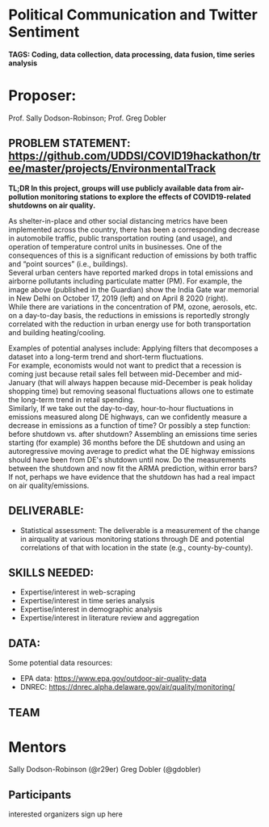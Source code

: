 # Political Communication and Twitter Sentiment
**TAGS: Coding, data collection, data processing, data fusion, time series analysis**

# Proposer: 
Prof. Sally Dodson-Robinson; Prof. Greg Dobler

## PROBLEM STATEMENT: https://github.com/UDDSI/COVID19hackathon/tree/master/projects/EnvironmentalTrack
**TL;DR In this project, groups will use publicly available data from air-pollution monitoring stations to explore the effects of 
COVID19-related shutdowns on air quality.**

As shelter-in-place and other social distancing metrics have been implemented across the country, 
there has been a corresponding decrease in automobile traffic, public transportation routing (and usage), 
and operation of temperature control units in businesses.  One of the consequences of this is a significant 
reduction of emissions by both traffic and “point sources” (i.e., buildings).  
Several urban centers have reported marked drops in total emissions and airborne pollutants including 
particulate matter (PM).  For example, the image above (published in the Guardian) show the 
India Gate war memorial in New Delhi on October 17, 2019 (left) and on April 8 2020 (right).  
While there are variations in the concentration of PM, ozone, aerosols, etc. 
on a day-to-day basis, the reductions in emissions is reportedly strongly correlated with the reduction in 
urban energy use for both transportation and building heating/cooling.  

Examples of potential analyses include:
Applying filters that decomposes a dataset into a long-term trend and short-term fluctuations.  
For example, economists would not want to predict that a recession is coming just because retail sales fell between mid-December and mid-January (that will always happen because mid-December is peak holiday shopping time) but removing seasonal fluctuations allows one to estimate the long-term trend in retail spending.  
Similarly, If we take out the day-to-day, hour-to-hour fluctuations in emissions measured along DE highways, can we confidently measure a decrease in emissions as a function of time? Or possibly a step function: before shutdown vs. after shutdown?
Assembling an emissions time series starting (for example) 36 months before the DE shutdown and using an autoregressive moving average to predict what the DE highway emissions should have been from DE's shutdown until now.  Do the measurements between the shutdown and now fit the ARMA prediction, within error bars?  If not, perhaps we have evidence that the shutdown has had a real impact on air quality/emissions.



## DELIVERABLE: 
- Statistical assessment: The deliverable is a measurement of the change in airquality at various monitoring stations through DE and potential correlations of that with location in the state (e.g., county-by-county).

## SKILLS NEEDED: 
- Expertise/interest in web-scraping
- Expertise/interest in time series analysis
- Expertise/interest in demographic analysis
- Expertise/interest in literature review and aggregation

## DATA: 
Some potential data resources:
- EPA data: https://www.epa.gov/outdoor-air-quality-data
- DNREC: https://dnrec.alpha.delaware.gov/air/quality/monitoring/

## TEAM
# Mentors 
Sally Dodson-Robinson (@r29er) Greg Dobler (@gdobler)

## Participants
interested organizers sign up here

